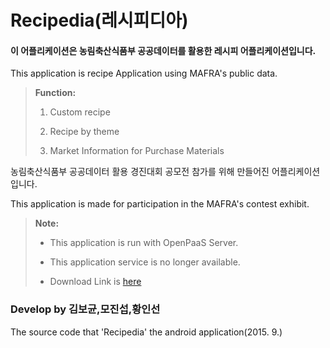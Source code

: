# Recipedia(레시피디아)

#### 이 어플리케이션은 농림축산식품부 공공데이터를 활용한 레시피 어플리케이션입니다.

This application is recipe Application using MAFRA's public data.



> **Function:**
>
> 1.  Custom recipe
>
> 2.  Recipe by theme
>
> 3.  Market Information for Purchase Materials
>

농림축산식품부 공공데이터 활용 경진대회 공모전 참가를 위해 만들어진 어플리케이션입니다.

This application is made for participation in the MAFRA's contest exhibit.

> **Note:**
>
> - This application is run with OpenPaaS Server.
>
> - This application service is no longer available.
>
> - Download Link is [here][1]
>




### Develop by 김보균,모진섭,황인선 

The source code that 'Recipedia' the android application(2015. 9.)

[1]:https://play.google.com/store/apps/details?id=seop.gyun.recipedia&hl=ko
